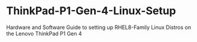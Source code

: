 # ThinkPad-P1-Gen-4-Linux-Setup
Hardware and Software Guide to setting up RHEL8-Family Linux Distros on the Lenovo ThinkPad P1 Gen 4

